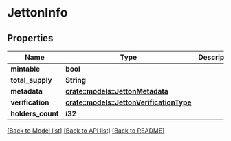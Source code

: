 # JettonInfo

## Properties

Name | Type | Description | Notes
------------ | ------------- | ------------- | -------------
**mintable** | **bool** |  | 
**total_supply** | **String** |  | 
**metadata** | [**crate::models::JettonMetadata**](JettonMetadata.md) |  | 
**verification** | [**crate::models::JettonVerificationType**](JettonVerificationType.md) |  | 
**holders_count** | **i32** |  | 

[[Back to Model list]](../README.md#documentation-for-models) [[Back to API list]](../README.md#documentation-for-api-endpoints) [[Back to README]](../README.md)


